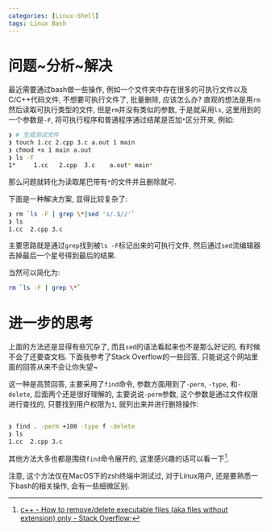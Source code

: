 ```yaml
---
categories: [Linux-Shell]
tags: Linux Bash
---
```


# 问题\~分析\~解决

最近需要通过bash做一些操作, 例如一个文件夹中存在很多的可执行文件以及C/C++代码文件, 不想要可执行文件了, 批量删除, 应该怎么办? 直观的想法是用`rm`然后读取可执行类型的文件, 但是`rm`并没有类似的参数, 于是就采用`ls`, 这里用到的一个参数是`-F`, 将可执行程序和普通程序通过结尾是否加`*`区分开来, 例如:



```bash
❯ # 生成测试文件
❯ touch 1.cc 2.cpp 3.c a.out 1 main
❯ chmod +x 1 main a.out
❯ ls -F
1*     1.cc   2.cpp  3.c    a.out* main*
```



那么问题就转化为读取尾巴带有`*`的文件并且删除就可. 

下面是一种解决方案, 显得比较复杂了:

```bash
❯ rm `ls -F | grep \*|sed 's/.$//'`
❯ ls
1.cc  2.cpp 3.c
```

主要思路就是通过`grep`找到被`ls -F`标记出来的可执行文件, 然后通过`sed`流编辑器去掉最后一个星号得到最后的结果. 

当然可以简化为:

```bash
rm `ls -F | grep \*`
```



# 进一步的思考

上面的方法还是显得有些冗杂了, 而且`sed`的语法看起来也不是那么好记的, 有时候不会了还要查文档. 下面我参考了Stack Overflow的一些回答, 只能说这个网站里面的回答从来不会让你失望~



这一种是高赞回答, 主要采用了`find`命令, 参数方面用到了`-perm`, `-type`, 和`-delete`, 后面两个还是很好理解的, 主要说说`-perm`参数, 这个参数是通过文件权限进行查找的, 只要找到用户权限为`1`, 就列出来并进行删除操作:

```bash

❯ find . -perm +100 -type f -delete
❯ ls
1.cc  2.cpp 3.c
```

其他方法大多也都是围绕`find`命令展开的, 这里感兴趣的话可以看一下[^1].

[^1]:[c++ - How to remove/delete executable files (aka files without extension) only - Stack Overflow](https://stackoverflow.com/questions/856463/how-to-remove-delete-executable-files-aka-files-without-extension-only/72148926#72148926);

注意, 这个方法仅在MacOS下的zsh终端中测试过, 对于Linux用户, 还是要熟悉一下bash的相关操作, 会有一些细微区别. 
